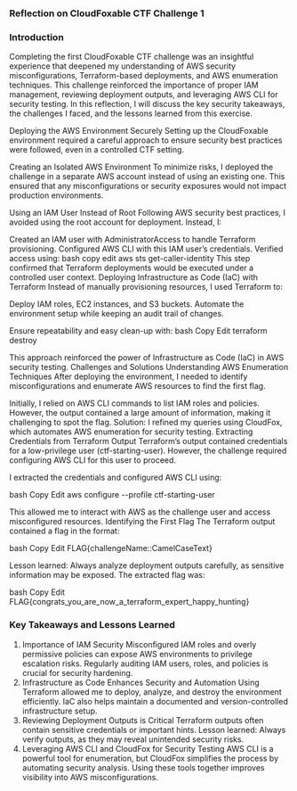 ### Reflection on CloudFoxable CTF Challenge 1
### Introduction
Completing the first CloudFoxable CTF challenge was an insightful experience that deepened my understanding of AWS security misconfigurations, Terraform-based deployments, and AWS enumeration techniques. This challenge reinforced the importance of proper IAM management, reviewing deployment outputs, and leveraging AWS CLI for security testing. In this reflection, I will discuss the key security takeaways, the challenges I faced, and the lessons learned from this exercise.

Deploying the AWS Environment Securely
Setting up the CloudFoxable environment required a careful approach to ensure security best practices were followed, even in a controlled CTF setting.

Creating an Isolated AWS Environment
To minimize risks, I deployed the challenge in a separate AWS account instead of using an existing one. This ensured that any misconfigurations or security exposures would not impact production environments.

Using an IAM User Instead of Root
Following AWS security best practices, I avoided using the root account for deployment. Instead, I:

Created an IAM user with AdministratorAccess to handle Terraform provisioning.
Configured AWS CLI with this IAM user’s credentials.
Verified access using:
bash copy edit
aws sts get-caller-identity
This step confirmed that Terraform deployments would be executed under a controlled user context.
Deploying Infrastructure as Code (IaC) with Terraform
Instead of manually provisioning resources, I used Terraform to:

Deploy IAM roles, EC2 instances, and S3 buckets.
Automate the environment setup while keeping an audit trail of changes.

Ensure repeatability and easy clean-up with:
bash
Copy
Edit
terraform destroy

This approach reinforced the power of Infrastructure as Code (IaC) in AWS security testing.
Challenges and Solutions
Understanding AWS Enumeration Techniques
After deploying the environment, I needed to identify misconfigurations and enumerate AWS resources to find the first flag.

Initially, I relied on AWS CLI commands to list IAM roles and policies.
However, the output contained a large amount of information, making it challenging to spot the flag.
Solution: I refined my queries using CloudFox, which automates AWS enumeration for security testing.
Extracting Credentials from Terraform Output
Terraform’s output contained credentials for a low-privilege user (ctf-starting-user). However, the challenge required configuring AWS CLI for this user to proceed.

I extracted the credentials and configured AWS CLI using:

bash
Copy
Edit
aws configure --profile ctf-starting-user

This allowed me to interact with AWS as the challenge user and access misconfigured resources.
Identifying the First Flag
The Terraform output contained a flag in the format:

bash
Copy
Edit
FLAG{challengeName::CamelCaseText}

Lesson learned: Always analyze deployment outputs carefully, as sensitive information may be exposed.
The extracted flag was:

bash 
Copy
Edit
FLAG{congrats_you_are_now_a_terraform_expert_happy_hunting}

### Key Takeaways and Lessons Learned
1. Importance of IAM Security
Misconfigured IAM roles and overly permissive policies can expose AWS environments to privilege escalation risks.
Regularly auditing IAM users, roles, and policies is crucial for security hardening.
2. Infrastructure as Code Enhances Security and Automation
Using Terraform allowed me to deploy, analyze, and destroy the environment efficiently.
IaC also helps maintain a documented and version-controlled infrastructure setup.
3. Reviewing Deployment Outputs is Critical
Terraform outputs often contain sensitive credentials or important hints.
Lesson learned: Always verify outputs, as they may reveal unintended security risks.
4. Leveraging AWS CLI and CloudFox for Security Testing
AWS CLI is a powerful tool for enumeration, but CloudFox simplifies the process by automating security analysis.
Using these tools together improves visibility into AWS misconfigurations.
